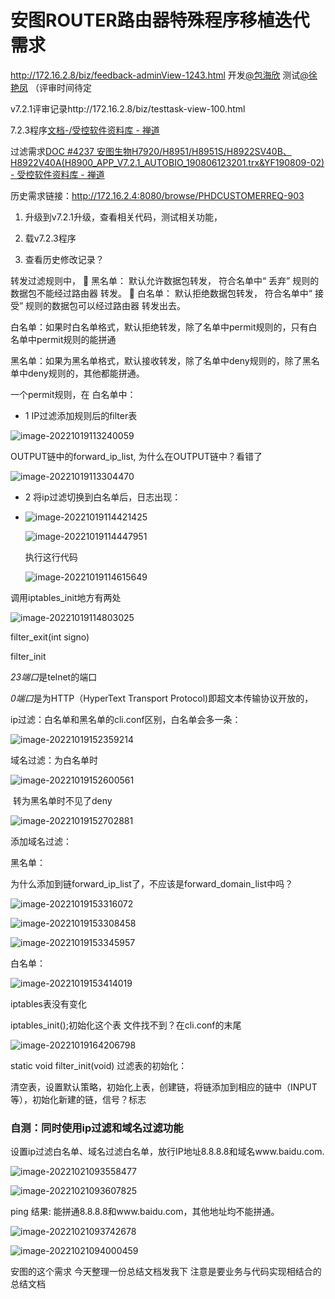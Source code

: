 

#  **安图ROUTER路由器特殊程序移植迭代需求** 

http://172.16.2.8/biz/feedback-adminView-1243.html 开发[@包海欣](app://desktop.dingtalk.com/web_content/chatbox.html?isFourColumnMode=false#)  测试[@徐艳凤](app://desktop.dingtalk.com/web_content/chatbox.html?isFourColumnMode=false#) （评审时间待定

v7.2.1评审记录http://172.16.2.8/biz/testtask-view-100.html

7.2.3程序[文档-/受控软件资料库 - 禅道](http://172.16.2.8/biz/doc-browse-168-byModule-3059.html)



过滤需求[DOC #4237 安图生物H7920/H8951/H8951S/H8922SV40B、H8922V40A(H8900_APP_V7.2.1_AUTOBIO_190806123201.trx&YF190809-02) - 受控软件资料库 - 禅道](http://172.16.2.8/biz/doc-view-4237.html)

历史需求链接：http://172.16.2.4:8080/browse/PHDCUSTOMERREQ-903



1. 升级到v7.2.1升级，查看相关代码，测试相关功能，

2. 载v7.2.3程序
3. 查看历史修改记录？

转发过滤规则中，
 黑名单： 默认允许数据包转发， 符合名单中“ 丢弃” 规则的数据包不能经过路由器
转发。
 白名单： 默认拒绝数据包转发， 符合名单中“ 接受” 规则的数据包可以经过路由器
转发出去。

白名单：如果时白名单格式，默认拒绝转发，除了名单中permit规则的，只有白名单中permit规则的能拼通

黑名单：如果为黑名单格式，默认接收转发，除了名单中deny规则的，除了黑名单中deny规则的，其他都能拼通。

一个permit规则，在 白名单中：

- 1 IP过滤添加规则后的filter表

![image-20221019113240059](C:\Users\Administrator\AppData\Roaming\Typora\typora-user-images\image-20221019113240059.png)

OUTPUT链中的forward_ip_list, 为什么在OUTPUT链中？看错了

![image-20221019113304470](C:\Users\Administrator\AppData\Roaming\Typora\typora-user-images\image-20221019113304470.png)

- 2 将ip过滤切换到白名单后，日志出现：

- ![image-20221019114421425](C:\Users\Administrator\AppData\Roaming\Typora\typora-user-images\image-20221019114421425.png)

  ![image-20221019114447951](C:\Users\Administrator\AppData\Roaming\Typora\typora-user-images\image-20221019114447951.png)

  执行这行代码

  ![image-20221019114615649](C:\Users\Administrator\AppData\Roaming\Typora\typora-user-images\image-20221019114615649.png)

调用iptables_init地方有两处

![image-20221019114803025](C:\Users\Administrator\AppData\Roaming\Typora\typora-user-images\image-20221019114803025.png)

filter_exit(int signo)

filter_init



*23端口*是telnet的端口

*0端口*是为HTTP（HyperText Transport Protocol)即超文本传输协议开放的，



ip过滤：白名单和黑名单的cli.conf区别，白名单会多一条：

![image-20221019152359214](C:\Users\Administrator\AppData\Roaming\Typora\typora-user-images\image-20221019152359214.png)

域名过滤：为白名单时

![image-20221019152600561](C:\Users\Administrator\AppData\Roaming\Typora\typora-user-images\image-20221019152600561.png)

​	转为黑名单时不见了deny

![image-20221019152702881](C:\Users\Administrator\AppData\Roaming\Typora\typora-user-images\image-20221019152702881.png)



添加域名过滤：

黑名单：

为什么添加到链forward_ip_list了，不应该是forward_domain_list中吗？

![image-20221019153316072](C:\Users\Administrator\AppData\Roaming\Typora\typora-user-images\image-20221019153316072.png)

![image-20221019153308458](C:\Users\Administrator\AppData\Roaming\Typora\typora-user-images\image-20221019153308458.png)

![image-20221019153345957](C:\Users\Administrator\AppData\Roaming\Typora\typora-user-images\image-20221019153345957.png)

白名单：





![image-20221019153414019](C:\Users\Administrator\AppData\Roaming\Typora\typora-user-images\image-20221019153414019.png)

iptables表没有变化

iptables_init();初始化这个表  文件找不到？在cli.conf的末尾

![image-20221019164206798](C:\Users\Administrator\AppData\Roaming\Typora\typora-user-images\image-20221019164206798.png)

static void filter_init(void) 过滤表的初始化：

清空表，设置默认策略，初始化上表，创建链，将链添加到相应的链中（INPUT等），初始化新建的链，信号？标志



###  自测：同时使用ip过滤和域名过滤功能

设置ip过滤白名单、域名过滤白名单，放行IP地址8.8.8.8和域名www.baidu.com.

![image-20221021093558477](C:\Users\Administrator\AppData\Roaming\Typora\typora-user-images\image-20221021093558477.png)

![image-20221021093607825](C:\Users\Administrator\AppData\Roaming\Typora\typora-user-images\image-20221021093607825.png)

ping 结果: 能拼通8.8.8.8和www.baidu.com，其他地址均不能拼通。

![image-20221021093742678](C:\Users\Administrator\AppData\Roaming\Typora\typora-user-images\image-20221021093742678.png)



![image-20221021094000459](C:\Users\Administrator\AppData\Roaming\Typora\typora-user-images\image-20221021094000459.png)



安图的这个需求 今天整理一份总结文档发我下 注意是要业务与代码实现相结合的总结文档
